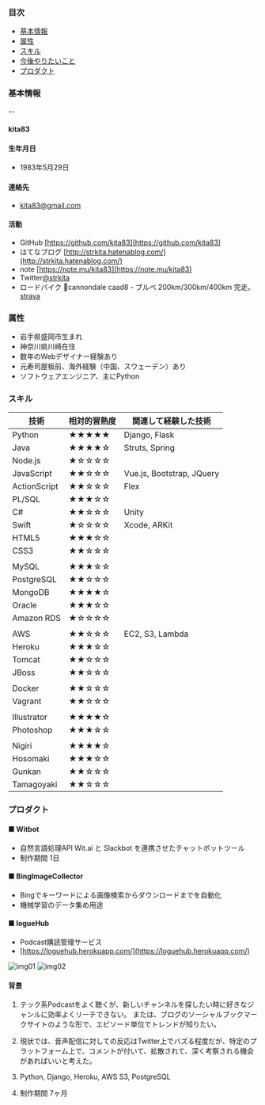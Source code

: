 ### 目次
- [基本情報](#基本情報)
- [属性](#属性)
- [スキル](#スキル)
- [今後やりたいこと](#今後やりたいこと)
- [プロダクト](#プロダクト)

<a name="基本情報"></a>
### 基本情報  
--
#### kita83
#### 生年月日
- 1983年5月29日
#### 連絡先
- kita83@gmail.com  
#### 活動
- GitHub [https://github.com/kita83](https://github.com/kita83)  
- はてなブログ [http://strkita.hatenablog.com/](http://strkita.hatenablog.com/)  
- note [https://note.mu/kita83](https://note.mu/kita83)
- Twitter[@strkita](https://twitter.com/strkita)  
- ロードバイク &#x1f6b4;cannondale caad8 - ブルベ 200km/300km/400km 完走。 [strava](https://www.strava.com/athletes/kita83)  
  
<a name="属性"></a>
### 属性
- 岩手県盛岡市生まれ
- 神奈川県川崎在住
- 数年のWebデザイナー経験あり
- 元寿司屋板前、海外経験（中国、スウェーデン）あり
- ソフトウェアエンジニア、主にPython
　　
<a name="スキル"></a>
### スキル

| 技術       | 相対的習熟度 | 関連して経験した技術             |
|--------------|-------|---------------------------|
| Python       | ★★★★★ | Django, Flask             |
| Java         | ★★★★☆ | Struts, Spring            |
| Node.js      | ★☆☆☆☆ |                           |
| JavaScript   | ★★☆☆☆ | Vue.js, Bootstrap, JQuery |
| ActionScript | ★★☆☆☆ | Flex                      |
| PL/SQL       | ★★★☆☆ |                           |
| C#           | ★★☆☆☆ | Unity                     |
| Swift        | ★☆☆☆☆ | Xcode, ARKit              |
| HTML5        | ★★★☆☆ |                           |
| CSS3         | ★★☆☆☆ |                           |
|              |       |                           |
| MySQL        | ★★★☆☆ |                           |
| PostgreSQL   | ★★☆☆☆ |                           |
| MongoDB      | ★★★★☆ |                           |
| Oracle       | ★★★☆☆ |                           |
| Amazon RDS   | ★☆☆☆☆ |                           |
|              |       |                           |
| AWS          | ★★☆☆☆ | EC2, S3, Lambda           |
| Heroku       | ★★★☆☆ |                           |
| Tomcat       | ★★☆☆☆ |                           |
| JBoss        | ★★☆☆☆ |                           |
|              |       |                           |
| Docker       | ★★☆☆☆ |                           |
| Vagrant      | ★★☆☆☆ |                           |
|              |       |                           |
| Illustrator  | ★★★★☆ |                           |
| Photoshop    | ★★★☆☆ |                           |
|              |       |                           |
| Nigiri    | ★★★★☆ |                           |
| Hosomaki    | ★★★☆☆ |                           |
| Gunkan    | ★★☆☆☆ |                           |
| Tamagoyaki    | ★★☆☆☆ |                           |

<a name="プロダクト"></a>
### プロダクト
#### ■ Witbot
- 自然言語処理API Wit.ai と Slackbot を連携させたチャットボットツール
- 制作期間 1日

#### ■ BingImageCollector
- Bingでキーワードによる画像検索からダウンロードまでを自動化
- 機械学習のデータ集め用途

#### ■ logueHub
- Podcast購読管理サービス
- [https://loguehub.herokuapp.com/](https://loguehub.herokuapp.com/)
  
![img01](https://raw.github.com/kita83/kita83.github.io/images/2018-05-12_233641.png)
![img02](https://raw.github.com/kita83/kita83.github.io/images/2018-05-19_172621.png)

#### 背景
1. テック系Podcastをよく聴くが、新しいチャンネルを探したい時に好きなジャンルに効率よくリーチできない。
または、ブログのソーシャルブックマークサイトのような形で、エピソード単位でトレンドが知りたい。  
  
2. 現状では、音声配信に対しての反応はTwitter上でバズる程度だが、特定のプラットフォーム上で、コメントが付いて、拡散されて、深く考察される機会があればいいと考えた。  
3. Python, Django, Heroku, AWS S3, PostgreSQL

4. 制作期間 7ヶ月
